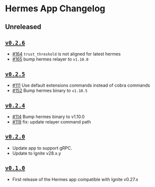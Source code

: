 # Hermes App Changelog

## Unreleased

## [`v0.2.6`](https://github.com/ignite/apps/releases/tag/hermes/v0.2.6)

* [#164](https://github.com/ignite/apps/pull/164) `trust_threshold` is not aligned for latest hermes
* [#165](https://github.com/ignite/apps/pull/165) bump hermes relayer to `v1.10.0`

## [`v0.2.5`](https://github.com/ignite/apps/releases/tag/hermes/v0.2.5)

* [#111](https://github.com/ignite/apps/pull/111) Use default extensions commands instead of cobra commands
* [#152](https://github.com/ignite/apps/pull/152) Bump hermes binary to `v1.10.5`

## [`v0.2.4`](https://github.com/ignite/apps/releases/tag/hermes/v0.2.4)

* [#114](https://github.com/ignite/apps/pull/114) Bump hermes binary to v1.10.0
* [#119](https://github.com/ignite/apps/pull/119) fix: update relayer command path

## [`v0.2.0`](https://github.com/ignite/apps/releases/tag/hermes/v0.2.0)

* Update app to support gRPC.
* Update to Ignite v28.x.y

## [`v0.1.0`](https://github.com/ignite/apps/releases/tag/hermes/v0.1.0)

* First release of the Hermes app compatible with Ignite v0.27.x
